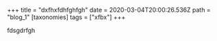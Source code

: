 +++
title = "dxfhxfdhfghfgh"
date = 2020-03-04T20:00:26.536Z
path = "blog_1"
[taxonomies]
tags = ["xfbx"]
+++

fdsgdrfgh
